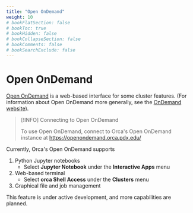```yaml
---
title: "Open OnDemand"
weight: 10
# bookFlatSection: false
# bookToc: true
# bookHidden: false
# bookCollapseSection: false
# bookComments: false
# bookSearchExclude: false
---
```


# Open OnDemand

[Open OnDemand](https://openondemand.orca.pdx.edu) is a web-based interface for some cluster features.
(For information about Open OnDemand more generally, see the [OnDemand website](https://openondemand.org)).

> [!INFO] Connecting to Open OnDemand
>
> To use Open OnDemand, connect to Orca's Open OnDemand instance at https://openondemand.orca.pdx.edu/

Currently, Orca's Open OnDemand supports

1. Python Jupyter notebooks
   * Select **Jupyter Notebook** under the **Interactive Apps** menu
2. Web-based terminal
   * Select **orca Shell Access** under the **Clusters** menu
3. Graphical file and job management

This feature is under active development, and more capabilities are planned.
